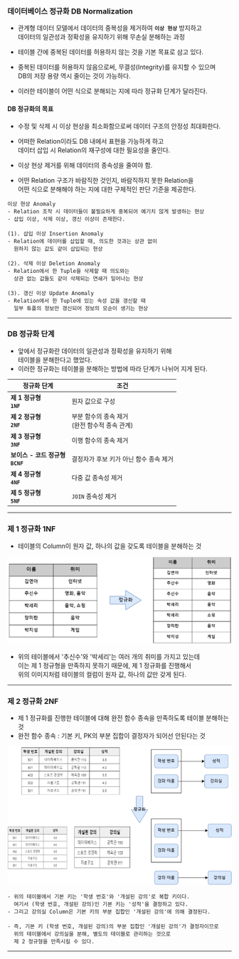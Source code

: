 
### 데이터베이스 정규화 DB Normalization

- 관계형 데이터 모델에서 데이터의 중복성을 제거하여 **`이상 현상`** 방지하고 <br/>
	데이터의 일관성과 정확성을 유지하기 위해 무손실 분해하는 과정
	
- 테이블 간에 중복된 데이터를 허용하지 않는 것을 기본 목표로 삼고 있다.

- 중복된 데이터를 허용하지 않음으로써, 무결성(Integrity)를 유지할 수 있으며 <br/>
	DB의 저장 용량 역시 줄이는 것이 가능하다.

- 이러한 테이블이 어떤 식으로 분해되는 지에 따라 정규화 단계가 달라진다.

#### DB 정규화의 목표

- 수정 및 삭제 시 이상 현상을 최소화함으로써 데이터 구조의 안정성 최대화한다.

- 어떠한 Relation이라도 DB 내에서 표현을 가능하게 하고 <br/>
	데이터 삽입 시 Relation의 재구성에 대한 필요성을 줄인다.

- 이상 현상 제거를 위해 데이터의 종속성을 줄여야 함.
- 어떤 Relation 구조가 바람직한 것인지, 바람직하지 못한 Relation을 <br/>
	어떤 식으로 분해해야 하는 지에 대한 구체적인 판단 기준을 제공한다.

```
이상 현상 Anomaly
- Relation 조작 시 데이터들이 불필요하게 중복되어 예기치 않게 발생하는 현상
- 삽입 이상, 삭제 이상, 갱신 이상이 존재한다.

(1). 삽입 이상 Insertion Anomaly
- Relation에 데이터를 삽입할 때, 의도한 것과는 상관 없이
  원하지 않는 값도 같이 삽입되는 현상

(2). 삭제 이상 Deletion Anomaly
- Relation에서 한 Tuple을 삭제할 때 의도와는 
  상관 없는 값들도 같이 삭제되는 연쇄가 일어나는 현상

(3). 갱신 이상 Update Anomaly
- Relation에서 한 Tuple에 있는 속성 값을 갱신할 때
  일부 튜플의 정보만 갱신되어 정보의 모순이 생기는 현상
```

---

### DB 정규화 단계

- 앞에서 정규화란 데이터의 일관성과 정확성을 유지하기 위해 <br/>
	테이블을 분해한다고 했었다.
- 이러한 정규화는 테이블을 분해하는 방법에 따라 단계가 나뉘어 지게 된다.

| 정규화 단계                       | 조건                               |
| ---------------------------- | -------------------------------- |
| **제 1 정규형 <br/>`1NF`**       | 원자 값으로 구성                        |
| **제 2 정규형<br/>`2NF`**        | 부분 함수의 종속 제거 <br/>(완전 함수적 종속 관계) |
| **제 3 정규형 <br/>`3NF`**       | 이행 함수의 종속 제거                     |
| **보이스 - 코드 정규형 <br/>`BCNF`** | 결정자가 후보 키가 아닌 함수 종속 제거           |
| **제 4 정규형 <br/>`4NF`**       | 다중 값 종속성 제거                      |
| **제 5 정규형 <br/>`5NF`**       | `JOIN` 종속성 제거                    |

---

### 제 1 정규화 1NF

- 테이블의 Column이 원자 값, 하나의 값을 갖도록 테이블을 분해하는 것

<img src="refImgs/NF/1NF.png"/>

- 위의 테이블에서 '추신수'와 '박세리'는 여러 개의 취미를 가지고 있는데 <br/>
	이는 제 1 정규형을 만족하지 못하기 때문에, 제 1 정규화를 진행해서 <br/>
	위의 이미지처럼 테이블의 컬럼이 원자 값, 하나의 값만 갖게 된다.

---

### 제 2 정규화 2NF

- 제 1 정규화를 진행한 테이블에 대해 완전 함수 종속을 만족하도록 테이블 분해하는 것
- 완전 함수 종속 : 기본 키, PK의 부분 집합이 결정자가 되어선 안된다는 것

<img src="refImgs/NF/2NF.png"/>

```
- 위의 테이블에서 기본 키는 '학생 번호'와 '개설된 강의'로 복합 키이다.
  여기서 (학생 번호, 개설된 강의)인 기본 키는 '성적'을 결정하고 있다.
- 그리고 강의실 Column은 기본 키의 부분 집합인 '개설된 강의'에 의해 결정된다.

- 즉, 기본 키 (학생 번호, 개설된 강의)의 부분 집합인 '개설된 강의'가 결정자이므로
  위의 테이블에서 강의실을 분해, 별도의 테이블로 관리하는 것으로
  제 2 정규형을 만족시킬 수 있다.
```

---

